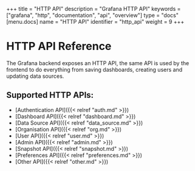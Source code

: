 +++
title = "HTTP API"
description = "Grafana HTTP API"
keywords = ["grafana", "http", "documentation", "api", "overview"]
type = "docs"
[menu.docs]
name = "HTTP API"
identifier = "http_api"
weight = 9
+++


# HTTP API Reference

The Grafana backend exposes an HTTP API, the same API is used by the frontend to do everything from saving
dashboards, creating users and updating data sources.

## Supported HTTP APIs:


* [Authentication API]({{< relref "auth.md" >}})
* [Dashboard API]({{< relref "dashboard.md" >}})
* [Data Source API]({{< relref "data_source.md" >}})
* [Organisation API]({{< relref "org.md" >}})
* [User API]({{< relref "user.md" >}})
* [Admin API]({{< relref "admin.md" >}})
* [Snapshot API]({{< relref "snapshot.md" >}})
* [Preferences API]({{< relref "preferences.md" >}})
* [Other API]({{< relref "other.md" >}})
